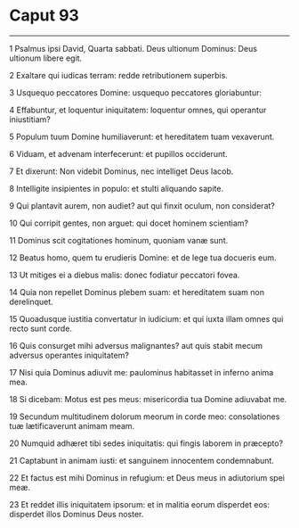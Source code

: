 # Caput 93

***

1 Psalmus ipsi David, Quarta sabbati. Deus ultionum Dominus: Deus ultionum libere egit.

2 Exaltare qui iudicas terram: redde retributionem superbis.

3 Usquequo peccatores Domine: usquequo peccatores gloriabuntur:

4 Effabuntur, et loquentur iniquitatem: loquentur omnes, qui operantur iniustitiam?

5 Populum tuum Domine humiliaverunt: et hereditatem tuam vexaverunt.

6 Viduam, et advenam interfecerunt: et pupillos occiderunt.

7 Et dixerunt: Non videbit Dominus, nec intelliget Deus Iacob.

8 Intelligite insipientes in populo: et stulti aliquando sapite.

9 Qui plantavit aurem, non audiet? aut qui finxit oculum, non considerat?

10 Qui corripit gentes, non arguet: qui docet hominem scientiam?

11 Dominus scit cogitationes hominum, quoniam vanæ sunt.

12 Beatus homo, quem tu erudieris Domine: et de lege tua docueris eum.

13 Ut mitiges ei a diebus malis: donec fodiatur peccatori fovea.

14 Quia non repellet Dominus plebem suam: et hereditatem suam non derelinquet.

15 Quoadusque iustitia convertatur in iudicium: et qui iuxta illam omnes qui recto sunt corde.

16 Quis consurget mihi adversus malignantes? aut quis stabit mecum adversus operantes iniquitatem?

17 Nisi quia Dominus adiuvit me: paulominus habitasset in inferno anima mea.

18 Si dicebam: Motus est pes meus: misericordia tua Domine adiuvabat me.

19 Secundum multitudinem dolorum meorum in corde meo: consolationes tuæ lætificaverunt animam meam.

20 Numquid adhæret tibi sedes iniquitatis: qui fingis laborem in præcepto?

21 Captabunt in animam iusti: et sanguinem innocentem condemnabunt.

22 Et factus est mihi Dominus in refugium: et Deus meus in adiutorium spei meæ.

23 Et reddet illis iniquitatem ipsorum: et in malitia eorum disperdet eos: disperdet illos Dominus Deus noster.

